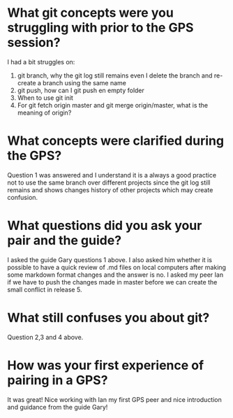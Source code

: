 # What git concepts were you struggling with prior to the GPS session?
I had a bit struggles on:
1. git branch, why the git log still remains even I delete the branch and re-create a branch using the same name
2. git push, how can I git push en empty folder
3. When to use git init
4. For git fetch origin master and git merge origin/master, what is the meaning of origin?

# What concepts were clarified during the GPS?
Question 1 was answered and I understand it is a always a good practice not to use the same branch over different projects since the git log still remains and shows changes history of other projects which may create confusion.

# What questions did you ask your pair and the guide?
I asked the guide Gary questions 1 above. I also asked him whether it is possible to have a quick review of .md files on local computers after making some markdown format changes and the answer is no. I asked my peer Ian if we have to push the changes made in master before we can create the small conflict in release 5.

# What still confuses you about git?
Question 2,3 and 4 above.

# How was your first experience of pairing in a GPS?
It was great! Nice working with Ian my first GPS peer and nice introduction and guidance from the guide Gary!